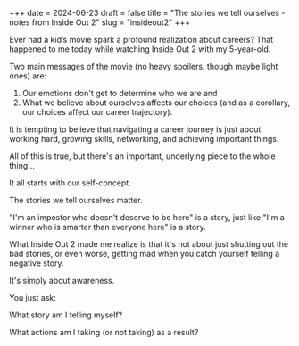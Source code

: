 +++
date = 2024-06-23
draft = false
title = "The stories we tell ourselves - notes from Inside Out 2"
slug = "insideout2"
+++

Ever had a kid’s movie spark a profound realization about careers? That happened to me today while watching Inside Out 2 with my 5-year-old.  
  
Two main messages of the movie (no heavy spoilers, though maybe light ones) are:  
  
1. Our emotions don't get to determine who we are and  
2. What we believe about ourselves affects our choices (and as a corollary, our choices affect our career trajectory).  
  
It is tempting to believe that navigating a career journey is just about working hard, growing skills, networking, and achieving important things.  
  
All of this is true, but there's an important, underlying piece to the whole thing...  
  
It all starts with our self-concept.  
  
The stories we tell ourselves matter.  
  
"I'm an impostor who doesn't deserve to be here" is a story, just like "I'm a winner who is smarter than everyone here" is a story.  
  
What Inside Out 2 made me realize is that it's not about just shutting out the bad stories, or even worse, getting mad when you catch yourself telling a negative story.  
  
It's simply about awareness.  
  
You just ask:  
  
What story am I telling myself?  
  
What actions am I taking (or not taking) as a result?